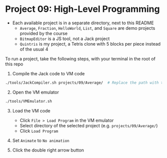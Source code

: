 # Project 09: High-Level Programming

- Each available project is in a separate directory, next to this README
    - `Average`, `Fraction`, `HelloWorld`, `List`, and `Square` are demo projects provided by the course
    - `BitmapEditor` is a JS tool, not a Jack project
    - `Quintris` is my project, a Tetris clone with 5 blocks per piece instead of the usual 4

To run a project, take the following steps, with your terminal in the root of this repo

1. Compile the Jack code to VM code

```bash
./tools/JackCompiler.sh projects/09/Average/  # Replace the path with the project you want to run
```

2. Open the VM emulator

```bash
./tools/VMEmulator.sh
```

3. Load the VM code

    - Click `File > Load Program` in the VM emulator
    - Select directory of the selected project (e.g. `projects/09/Average/`)
    - Click `Load Program`

4. Set `Animate` to `No animation`

5. Click the double right arrow button
